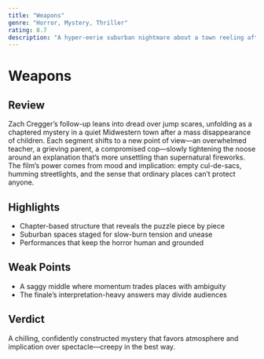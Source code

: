 ```yaml
---
title: "Weapons"
genre: "Horror, Mystery, Thriller"
rating: 8.7
description: "A hyper-eerie suburban nightmare about a town reeling after dozens of children vanish in the dead of night."
---
```


# Weapons

## Review
Zach Cregger’s follow-up leans into dread over jump scares, unfolding as a chaptered mystery in a quiet Midwestern town after a mass disappearance of children. Each segment shifts to a new point of view—an overwhelmed teacher, a grieving parent, a compromised cop—slowly tightening the noose around an explanation that’s more unsettling than supernatural fireworks. The film’s power comes from mood and implication: empty cul-de-sacs, humming streetlights, and the sense that ordinary places can’t protect anyone.

## Highlights
- Chapter-based structure that reveals the puzzle piece by piece  
- Suburban spaces staged for slow-burn tension and unease  
- Performances that keep the horror human and grounded  

## Weak Points
- A saggy middle where momentum trades places with ambiguity  
- The finale’s interpretation-heavy answers may divide audiences  

## Verdict
A chilling, confidently constructed mystery that favors atmosphere and implication over spectacle—creepy in the best way.
